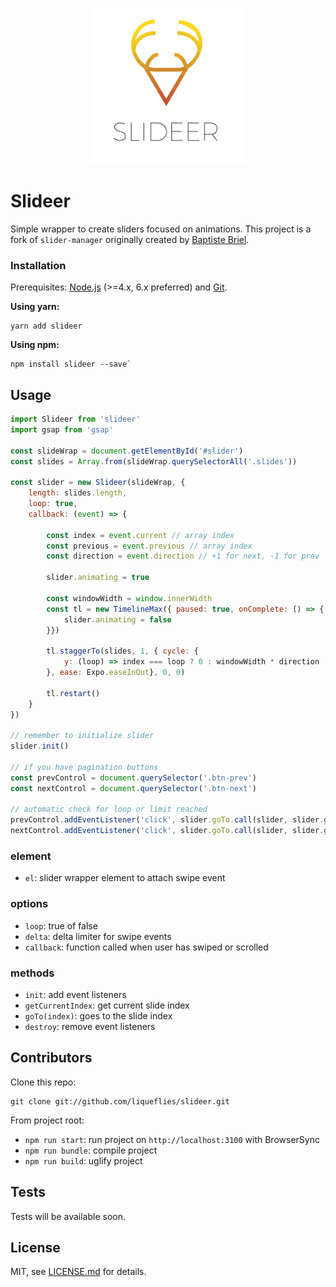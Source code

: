 <p align="center">
  <img src="slideer.png" width="250px" />
</p>

# Slideer

Simple wrapper to create sliders focused on animations.
This project is a fork of `slider-manager` originally created by [Baptiste Briel](https://github.com/baptistebriel/slider-manager).

### Installation

Prerequisites: [Node.js](https://nodejs.org/en/) (>=4.x, 6.x preferred) and [Git](https://git-scm.com/).

**Using yarn:** 

```
yarn add slideer
```

**Using npm:** 

```
npm install slideer --save`
```

## Usage

```javascript
import Slideer from 'slideer'
import gsap from 'gsap'

const slideWrap = document.getElementById('#slider')
const slides = Array.from(slideWrap.querySelectorAll('.slides'))

const slider = new Slideer(slideWrap, {
    length: slides.length,
    loop: true,
    callback: (event) => {
        
        const index = event.current // array index
        const previous = event.previous // array index
        const direction = event.direction // +1 for next, -1 for prev

        slider.animating = true

        const windowWidth = window.innerWidth
        const tl = new TimelineMax({ paused: true, onComplete: () => {
            slider.animating = false
        }})

        tl.staggerTo(slides, 1, { cycle: {
            y: (loop) => index === loop ? 0 : windowWidth * direction
        }, ease: Expo.easeInOut}, 0, 0)

        tl.restart()
    }
})

// remember to initialize slider
slider.init()

// if you have pagination buttons
const prevControl = document.querySelector('.btn-prev')
const nextControl = document.querySelector('.btn-next')

// automatic check for loop or limit reached
prevControl.addEventListener('click', slider.goTo.call(slider, slider.getCurrentSlide() - 1), false)
nextControl.addEventListener('click', slider.goTo.call(slider, slider.getCurrentSlide() + 1), false)

```

### element
- `el`: slider wrapper element to attach swipe event

### options

- `loop`: true of false
- `delta`: delta limiter for swipe events
- `callback`: function called when user has swiped or scrolled

### methods

- `init`: add event listeners
- `getCurrentIndex`: get current slide index
- `goTo(index)`: goes to the slide index
- `destroy`: remove event listeners

## Contributors

Clone this repo:

```
git clone git://github.com/liqueflies/slideer.git
```

From project root:

- `npm run start`: run project on ```http://localhost:3100``` with BrowserSync
- `npm run bundle`: compile project
- `npm run build`: uglify project

## Tests

Tests will be available soon.

## License

MIT, see [LICENSE.md](http://github.com/liqueflies/slideer/blob/master/LICENSE.md) for details.
